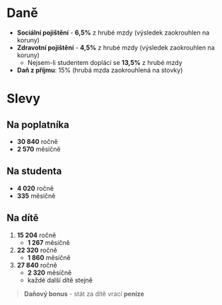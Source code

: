 # Daně
- **Sociální pojištění** - **6,5%** z hrubé mzdy (výsledek zaokrouhlen na koruny)
- **Zdravotní pojištění** - **4,5%** z hrubé mzdy (výsledek zaokrouhlen na koruny)
	- Nejsem-li studentem doplácí se **13,5%** z hrubé mzdy
- **Daň z příjmu**: 15% (hrubá mzda zaokrouhlená na stovky)

# Slevy
## Na poplatníka
- **30 840** ročně
- **2 570** měsíčně

## Na studenta
- **4 020** ročně
- **335** měsíčně

## Na dítě
1. **15 204** ročně
	- **1 267** měsíčně
2. **22 320** ročně
	- **1 860** měsíčně
3. **27 840** ročně
	- **2 320** měsíčně
	- každé další dítě stejně

> **Daňový bonus** - stát za dítě vrací **peníze**


